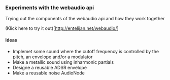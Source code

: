 ### Experiments with the webaudio api

Trying out the components of the webaudio api and how they work together

(Klick here to try it out)[http://entelijan.net/webaudio/]

#### Ideas
* Implemet some sound where the cutoff frequency is controlled by the pitch, an envelope and/or a modulator
* Make a metallic sound using inharmonic partials
* Designe a reusable ADSR envelope
* Make a reusable noise AudioNode